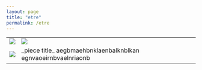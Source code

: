 ```yaml
---
layout: page
title: "etre"
permalink: /etre
---
```


<table>
    <tr>
        <td><img src="https://github.com/kbys88/kbys88.github.io/assets/142012962/e4834db3-b2be-4e9c-b1f0-8458be217a95"></td><td><img src="https://github.com/kbys88/kbys88.github.io/assets/142012962/e4834db3-b2be-4e9c-b1f0-8458be217a95"></td>
    </tr>
    <tr>
        <td><img src="https://github.com/kbys88/kbys88.github.io/assets/142012962/e4834db3-b2be-4e9c-b1f0-8458be217a95"></td>
        <td> _piece title_
            aegbmaehbnklaenbalknblkan
            egnvaoeirnbvaelnriaonb
            </td>
    </tr>
</table>
